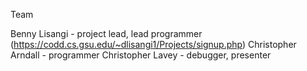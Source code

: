 Team

Benny Lisangi - project lead, lead programmer (https://codd.cs.gsu.edu/~dlisangi1/Projects/signup.php)
Christopher Arndall - programmer
Christopher Lavey - debugger, presenter
